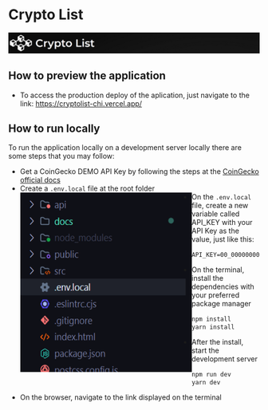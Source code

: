 # Crypto List

![app headear](/docs/assets/images/header.png)

## How to preview the application

- To access the production deploy of the aplication, just navigate to the link:
  https://cryptolist-chi.vercel.app/

## How to run locally

To run the application locally on a development server locally there are some steps that you may follow:

- Get a CoinGecko DEMO API Key by following the steps at the [CoinGecko official docs](https://support.coingecko.com/hc/en-us/articles/21880397454233-User-Guide-How-to-sign-up-for-CoinGecko-Demo-API-and-generate-an-API-key)
- Create a `.env.local` file at the root folder
  <img align="left" width="344" height="360" src="/docs/assets/images/folder-structure.png">
- On the `.env.local` file, create a new variable called API_KEY with your API Key as the value, just like this:
  ```
  API_KEY=00_000000000000
  ```
- On the terminal, install the dependencies with your preferred package manager
  ```
  npm install
  yarn install
  ```
- After the install, start the development server
  ```
  npm run dev
  yarn dev
  ```
- On the browser, navigate to the link displayed on the terminal
